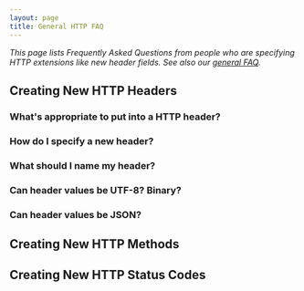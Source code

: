```yaml
---
layout: page
title: General HTTP FAQ
---
```


*This page lists Frequently Asked Questions from people who are specifying HTTP extensions like new header fields. See also our [general FAQ](/docs/faq/).*

## Creating New HTTP Headers

### What's appropriate to put into a HTTP header?

### How do I specify a new header?

### What should I name my header?

### Can header values be UTF-8? Binary?

### Can header values be JSON?


## Creating New HTTP Methods


## Creating New HTTP Status Codes